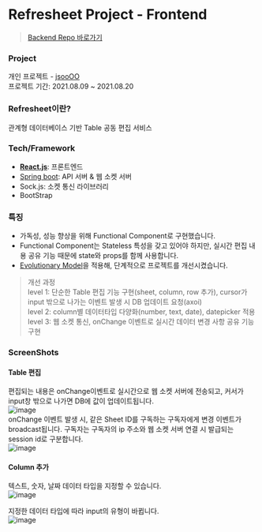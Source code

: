 # Refresheet Project - Frontend
> [Backend Repo 바로가기](https://github.com/kjsu0209/Refresheet_backend)

### Project
개인 프로젝트 - [jsooOO](https://github.com/kjsu0209)  
프로젝트 기간: 2021.08.09 ~ 2021.08.20  

### Refresheet이란?
관계형 데이터베이스 기반 Table 공동 편집 서비스

### Tech/Framework
- **[React.js](https://github.com/kjsu0209/Refresheet_frontend)**: 프론트엔드
- [Spring boot](https://github.com/kjsu0209/Refresheet_backend): API 서버 & 웹 소켓 서버
- Sock.js: 소켓 통신 라이브러리
- BootStrap

### 특징  
- 가독성, 성능 향상을 위해 Functional Component로 구현했습니다.  
- Functional Component는 Stateless 특성을 갖고 있어야 하지만, 실시간 편집 내용 공유 기능 때문에 state와 props를 함께 사용합니다.
- [Evolutionary Model](https://www.geeksforgeeks.org/software-engineering-evolutionary-model/)을 적용해, 단계적으로 프로젝트를 개선시켰습니다.  

> 개선 과정  
> level 1: 단순한 Table 편집 기능 구현(sheet, column, row 추가), cursor가 input 밖으로 나가는 이벤트 발생 시 DB 업데이트 요청(axoi)  
> level 2: column별 데이터타입 다양화(number, text, date), datepicker 적용  
> level 3: 웹 소켓 통신, onChange 이벤트로 실시간 데이터 변경 사항 공유 기능 구현  

### ScreenShots  
#### Table 편집  
편집되는 내용은 onChange이벤트로 실시간으로 웹 소켓 서버에 전송되고, 커서가 input창 밖으로 나가면 DB에 값이 업데이트됩니다.  
![image](https://user-images.githubusercontent.com/35682236/133249366-5763769d-3610-49cd-a366-e70a17d5df87.png)  
onChange 이벤트 발생 시, 같은 Sheet ID를 구독하는 구독자에게 변경 이벤트가 broadcast됩니다. 구독자는 구독자의 ip 주소와 웹 소켓 서버 연결 시 발급되는 session id로 구분합니다.    
![image](https://user-images.githubusercontent.com/35682236/133249424-1a76527e-7bf6-461d-b278-1dc627060454.png)

#### Column 추가  
텍스트, 숫자, 날짜 데이터 타입을 지정할 수 있습니다.  
![image](https://user-images.githubusercontent.com/35682236/133249399-4e770e2b-5be9-40f2-894e-34669a806b5a.png)  

지정한 데이터 타입에 따라 input의 유형이 바뀝니다.  
![image](https://user-images.githubusercontent.com/35682236/133249416-41fdc032-a25e-4295-bcda-3f249b0e9c02.png)

